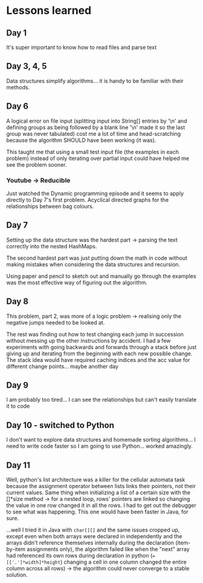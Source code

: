 # Lessons learned

## Day 1

It's super important to know how to read files and parse text

## Day 3, 4, 5

Data structures simplify algorithms... it is handy to be familiar with their methods.

## Day 6

A logical error on file input (splitting input into String[] entries by '\n' and defining groups as being followed by a blank line '\n' made it so the last group was never tabulated) cost me a lot of time and head-scratching because the algorithm SHOULD have been working (it was).

This taught me that using a small test input file (the examples in each problem) instead of only iterating over partial input could have helped me see the problem sooner.

### Youtube -> Reducible

Just watched the Dynamic programming episode and it seems to apply directly to Day 7's first problem. Acyclical directed graphs for the relationships between bag colours.

## Day 7

Setting up the data structure was the hardest part -> parsing the text correctly into the nested HashMaps.

The second hardest part was just putting down the math in code without making mistakes when considering the data structures and recursion.

Using paper and pencil to sketch out and manually go through the examples was the most effective way of figuring out the algorithm.

## Day 8

This problem, part 2, was more of a logic problem -> realising only the negative jumps needed to be looked at.

The rest was finding out how to test changing each jump in succession without messing up the other instructions by accident. I had a few experiments with going backwards and forwards through a stack before just giving up and iterating from the beginning with each new possible change. The stack idea would have required caching indices and the acc value for different change points... maybe another day

## Day 9

I am probably too tired... I can see the relationships but can't easily translate it to code

## Day 10 - switched to Python

I don't want to explore data structures and homemade sorting algorithms... I need to write code faster so I am going to use Python... worked amazingly.

## Day 11

Well, python's list architecture was a killer for the cellular automata task because the assignment operator between lists links their pointers, not their current values. Same thing when initializing a list of a certain size with the []*size method -> for a nested loop, rows' pointers are linked so changing the value in one row changed it in all the rows. I had to get out the debugger to see what was happening. This one would have been faster in Java, for sure.

...well I tried it in Java with `char[][]` and the same issues cropped up, except even when both arrays were declared in independently and the arrays didn't reference themselves internally during the declaration (item-by-item assignments only), the algorithm failed like when the "next" array had referenced its own rows during declaration in python (`=[['.']*width]*height`) changing a cell in one column changed the entire column across all rows) -> the algorithm could never converge to a stable solution.
